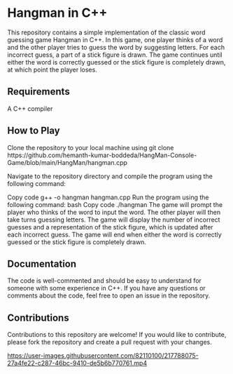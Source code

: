 <h1>Hangman in C++</h1>
This repository contains a simple implementation of the classic word guessing game Hangman in C++. In this game, one player thinks of a word and the other player tries to guess the word by suggesting letters. For each incorrect guess, a part of a stick figure is drawn. The game continues until either the word is correctly guessed or the stick figure is completely drawn, at which point the player loses.

<h2>Requirements</h2>
A C++ compiler
<h2>How to Play</h2>
Clone the repository to your local machine using git clone https://github.com/hemanth-kumar-boddeda/HangMan-Console-Game/blob/main/HangMan/hangman.cpp

Navigate to the repository directory and compile the program using the following command:

Copy code
g++ -o hangman hangman.cpp
Run the program using the following command:
bash
Copy code
./hangman
The game will prompt the player who thinks of the word to input the word. The other player will then take turns guessing letters. The game will display the number of incorrect guesses and a representation of the stick figure, which is updated after each incorrect guess. The game will end when either the word is correctly guessed or the stick figure is completely drawn.
<h2>Documentation</h2>
The code is well-commented and should be easy to understand for someone with some experience in C++. If you have any questions or comments about the code, feel free to open an issue in the repository.

<h2>Contributions</h2>
Contributions to this repository are welcome! If you would like to contribute, please fork the repository and create a pull request with your changes.


https://user-images.githubusercontent.com/82110100/217788075-27a4fe22-c287-46bc-9410-de5b6b770761.mp4

